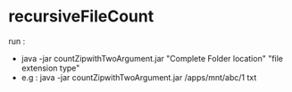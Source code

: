 # recursiveFileCount

run : 
- java -jar countZipwithTwoArgument.jar "Complete Folder location" "file extension  type" 
- e.g : java -jar countZipwithTwoArgument.jar /apps/mnt/abc/1 txt
